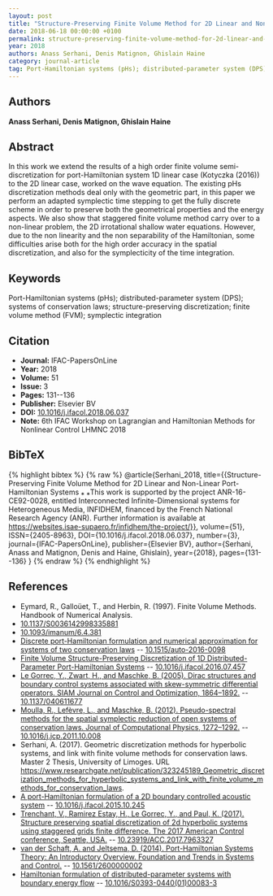 ```yaml
---
layout: post
title: "Structure-Preserving Finite Volume Method for 2D Linear and Non-Linear Port-Hamiltonian Systems"
date: 2018-06-18 00:00:00 +0100
permalink: structure-preserving-finite-volume-method-for-2d-linear-and-non-linear-port-hamiltonian-systems
year: 2018
authors: Anass Serhani, Denis Matignon, Ghislain Haine
category: journal-article
tag: Port-Hamiltonian systems (pHs); distributed-parameter system (DPS); systems of conservation laws; structure-preserving discretization; finite volume method (FVM); symplectic integration
---
```

 
## Authors
**Anass Serhani, Denis Matignon, Ghislain Haine**
 
## Abstract
In this work we extend the results of a high order finite volume semi-discretization for port-Hamiltonian system 1D linear case (Kotyczka (2016)) to the 2D linear case, worked on the wave equation. The existing pHs discretization methods deal only with the geometric part, in this paper we perform an adapted symplectic time stepping to get the fully discrete scheme in order to preserve both the geometrical properties and the energy aspects. We also show that staggered finite volume method carry over to a non-linear problem, the 2D irrotational shallow water equations. However, due to the non linearity and the non separability of the Hamiltonian, some difficulties arise both for the high order accuracy in the spatial discretization, and also for the symplecticity of the time integration.
 
## Keywords
Port-Hamiltonian systems (pHs); distributed-parameter system (DPS); systems of conservation laws; structure-preserving discretization; finite volume method (FVM); symplectic integration
 
## Citation
- **Journal:** IFAC-PapersOnLine
- **Year:** 2018
- **Volume:** 51
- **Issue:** 3
- **Pages:** 131--136
- **Publisher:** Elsevier BV
- **DOI:** [10.1016/j.ifacol.2018.06.037](https://doi.org/10.1016/j.ifacol.2018.06.037)
- **Note:** 6th IFAC Workshop on Lagrangian and Hamiltonian Methods for Nonlinear Control LHMNC 2018
 
## BibTeX
{% highlight bibtex %}
{% raw %}
@article{Serhani_2018,
  title={{Structure-Preserving Finite Volume Method for 2D Linear and Non-Linear Port-Hamiltonian Systems ⁎ ⁎This work is supported by the project ANR-16-CE92-0028, entitled Interconnected Infinite-Dimensional systems for Heterogeneous Media, INFIDHEM, financed by the French National Research Agency (ANR). Further information is available at https://websites.isae-supaero.fr/infidhem/the-project/}},
  volume={51},
  ISSN={2405-8963},
  DOI={10.1016/j.ifacol.2018.06.037},
  number={3},
  journal={IFAC-PapersOnLine},
  publisher={Elsevier BV},
  author={Serhani, Anass and Matignon, Denis and Haine, Ghislain},
  year={2018},
  pages={131--136}
}
{% endraw %}
{% endhighlight %}
 
## References
- Eymard, R., Galloüet, T., and Herbin, R. (1997). Finite Volume Methods. Handbook of Numerical Analysis.
- [10.1137/S0036142998335881](https://doi.org/10.1137/S0036142998335881)
- [10.1093/imanum/6.4.381](https://doi.org/10.1093/imanum/6.4.381)
- [Discrete port-Hamiltonian formulation and numerical approximation for systems of two conservation laws](discrete-port-hamiltonian-formulation-and-numerical-approximation-for-systems-of-two-conservation-laws) -- [10.1515/auto-2016-0098](https://doi.org/10.1515/auto-2016-0098)
- [Finite Volume Structure-Preserving Discretization of 1D Distributed-Parameter Port-Hamiltonian Systems](finite-volume-structure-preserving-discretization-of-1d-distributed-parameter-port-hamiltonian-systems) -- [10.1016/j.ifacol.2016.07.457](https://doi.org/10.1016/j.ifacol.2016.07.457)
- [Le Gorrec, Y., Zwart, H., and Maschke, B. (2005). Dirac structures and boundary control systems associated with skew-symmetric differential operators. SIAM Journal on Control and Optimization, 1864–1892.](dirac-structures-and-boundary-control-systems-associated-with-skew-symmetric-differential-operators) -- [10.1137/040611677](https://doi.org/10.1137/040611677)
- [Moulla, R., Lefèvre, L., and Maschke, B. (2012). Pseudo-spectral methods for the spatial symplectic reduction of open systems of conservation laws. Journal of Computational Physics, 1272–1292.](pseudo-spectral-methods-for-the-spatial-symplectic-reduction-of-open-systems-of-conservation-laws) -- [10.1016/j.jcp.2011.10.008](https://doi.org/10.1016/j.jcp.2011.10.008)
- Serhani, A. (2017). Geometric discretization methods for hyperbolic systems, and link with finite volume methods for conservation laws. Master 2 Thesis, University of Limoges. URL https://www.researchgate.net/publication/323245189_Geometric_discretization_methods_for_hyperbolic_systems_and_link_with_finite_volume_methods_for_conservation_laws.
- [A port-Hamiltonian formulation of a 2D boundary controlled acoustic system](a-port-hamiltonian-formulation-of-a-2d-boundary-controlled-acoustic-system) -- [10.1016/j.ifacol.2015.10.245](https://doi.org/10.1016/j.ifacol.2015.10.245)
- [Trenchant, V., Ramirez Estay, H., Le Gorrec, Y., and Paul, K. (2017). Structure preserving spatial discretization of 2d hyperbolic systems using staggered grids finite difference. The 2017 American Control conference, Seattle, USA.](structure-preserving-spatial-discretization-of-2d-hyperbolic-systems-using-staggered-grids-finite-difference) -- [10.23919/ACC.2017.7963327](https://doi.org/10.23919/ACC.2017.7963327)
- [van der Schaft, A. and Jeltsema, D. (2014). Port-Hamiltonian Systems Theory: An Introductory Overview. Foundation and Trends in Systems and Control.](port-hamiltonian-systems-theory-an-introductory-overview-journal) -- [10.1561/2600000002](https://doi.org/10.1561/2600000002)
- [Hamiltonian formulation of distributed-parameter systems with boundary energy flow](hamiltonian-formulation-of-distributed-parameter-systems-with-boundary-energy-flow) -- [10.1016/S0393-0440(01)00083-3](https://doi.org/10.1016/S0393-0440(01)00083-3)

